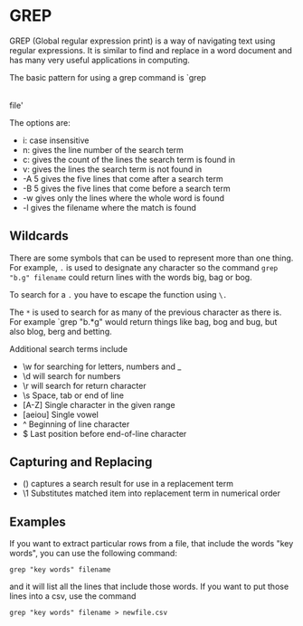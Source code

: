 # GREP
GREP (Global regular expression print) is a way of navigating text using regular expressions. It is similar to find and replace in a word document and has many very useful applications in computing.

The basic pattern for using a grep command is `grep <option> <search pattern> file'

The options are:
+ i: case insensitive 
+ n: gives the line number of the search term 
+ c: gives the count of the lines the search term is found in
+ v: gives the lines the search term is not found in
+ -A 5 gives the five lines that come after a search term
+ -B 5 gives the five lines that come before a search term
+ -w gives only the lines where the whole word is found
+ -l gives the filename where the match is found

## Wildcards
There are some symbols that can be used to represent more than one thing. For example, `.` is used to designate any character so the command `grep "b.g" filename` could return lines with the words big, bag or bog. 

To search for a `.` you have to escape the function using `\.`

The `*` is used to search for as many of the previous character as there is. For example `grep "b.*g" would return things like bag, bog and bug, but also blog, berg and betting.

Additional search terms include
+ \w for searching for letters, numbers and _
+ \d will search for numbers
+ \r will search for return character
+ \s Space, tab or end of line
+ [A-Z] Single character in the given range
+ [aeiou] Single vowel
+ ^ Beginning of line character
+ $ Last position before end-of-line character

## Capturing and Replacing
+ () captures a search result for use in a replacement term
+ \1 Substitutes matched item into replacement term in numerical order

## Examples
If you want to extract particular rows from a file, that include the words "key words", you can use the following command:
```
grep "key words" filename
```
and it will list all the lines that include those words.
If you want to put those lines into a csv, use the command
```
grep "key words" filename > newfile.csv
```
